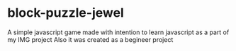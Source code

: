 # block-puzzle-jewel
A simple javascript game made with intention to learn javascript as a part of my IMG project
Also it was created as a begineer project

